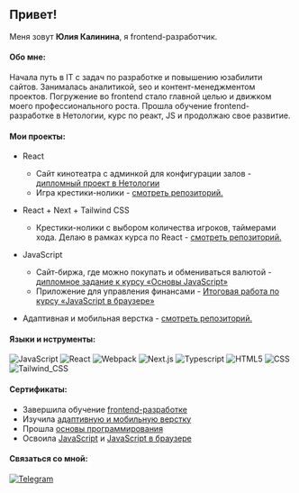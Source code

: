 ## Привет! 

Меня зовут **Юлия Калинина**, я frontend-разработчик. 

#### Обо мне:
Начала путь в IT c задач по разработке и повышению юзабилити сайтов. Занималась аналитикой, seo и контент-менеджментом проектов. Погружение во frontend стало главной целью и движком моего профессионального роста. Прошла обучение frontend-разработке в Нетологии, курс по реакт, JS и продолжаю свое развитие. 

#### Мои проекты:
- React
  - Сайт кинотеатра с админкой для конфигурации залов - [дипломный проект в Нетологии](https://github.com/yulia-kalinina/CinemaWebsiteWithAdminPanel)
  - Игра крестики-нолики - [cмотреть репозиторий.]()
  
- React + Next + Tailwind CSS
  - Крестики-нолики с выбором количества игроков, таймерами хода. Делаю в рамках курса по React - [cмотреть репозиторий.]()

- JavaScript
  - Cайт-биржа, где можно покупать и обмениваться валютой - [дипломное задание к курсу «Основы JavaScript»](https://github.com/yulia-kalinina/NetcoinExchangeApp_baseJsWork)
  - Приложение для управления финансами - [Итоговая работа по курсу «JavaScript в браузере»](https://github.com/yulia-kalinina/FinanceManagementApp_baseJsWork)

- Адаптивная и мобильная верстка - [смотреть репозиторий.](https://github.com/yulia-kalinina/AdaptiveWebsite)


#### Языки и нструменты:
  ![JavaScript](https://img.shields.io/badge/-JavaScript-474A51?logo=JavaScript)
  ![React](https://img.shields.io/badge/-React-474A51?logo=React)
  ![Webpack](https://img.shields.io/badge/-Webpack-474A51?logo=Webpack)
  ![Next.js](https://img.shields.io/badge/-Next.js-474A51?logo=Next.js)
  ![Typescript](https://img.shields.io/badge/-Typescript-474A51?logo=Typescript)
  ![HTML5](https://img.shields.io/badge/-HTML5-474A51?logo=HTML5)
  ![CSS](https://img.shields.io/badge/-CSS-474A51?logo=CSS)
  ![Tailwind_CSS](https://img.shields.io/badge/-Tailwind_CSS-474A51?logo=tailwindcss)


#### Сертификаты:
- Завершила обучение [frontend-разработке](https://github.com/yulia-kalinina/yulia-kalinina/blob/main/%20certificates/frontend-developer.pdf)
- Изучила [адаптивную и мобильную верстку](https://github.com/yulia-kalinina/yulia-kalinina/blob/main/%20certificates/adaptive_mobile_layout.pdf)
- Прошла [основы программирования](https://github.com/yulia-kalinina/yulia-kalinina/blob/main/%20certificates/programming_basics.pdf)
- Освоила [JavaScript](https://github.com/yulia-kalinina/yulia-kalinina/blob/main/%20certificates/javascript_basics.pdf) и [JavaScript в браузере](https://github.com/yulia-kalinina/yulia-kalinina/blob/main/%20certificates/javascript_in_browser.pdf)


#### Связаться со мной:
[![Telegram](https://img.shields.io/badge/-Telegram-474A51?logo=Telegram)](https://t.me/kalininaullia)
